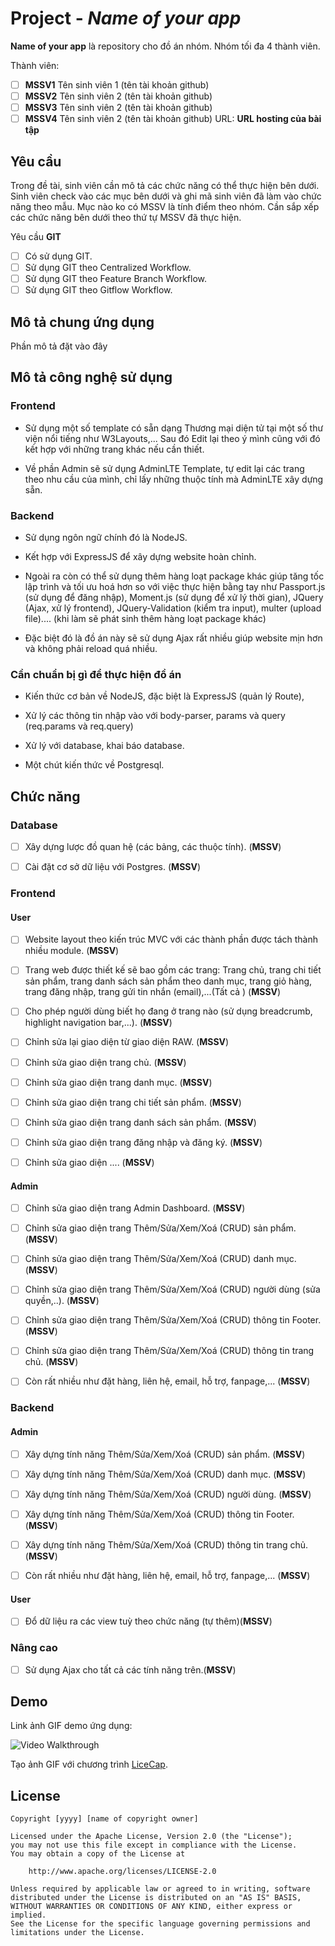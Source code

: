 ﻿# Project - *Name of your app*

**Name of your app** là repository cho đồ án nhóm. Nhóm tối đa 4 thành viên.

Thành viên:
* [ ] **MSSV1** Tên sinh viên 1 (tên tài khoản github)
* [ ] **MSSV2** Tên sinh viên 2 (tên tài khoản github)
* [ ] **MSSV3** Tên sinh viên 2 (tên tài khoản github)
* [ ] **MSSV4** Tên sinh viên 2 (tên tài khoản github)
URL: **URL hosting của bài tập**

## Yêu cầu

Trong đề tài, sinh viên cần mô tả các chức năng có thể thực hiện bên dưới. Sinh viên check vào các mục bên dưới và ghi mã sinh viên đã làm vào chức năng theo mẫu. Mục nào ko có MSSV là tính điểm theo nhóm. Cần sắp xếp các chức năng bên dưới theo thứ tự MSSV đã thực hiện.

Yêu cầu **GIT**
* [ ] Có sử dụng GIT.
* [ ] Sử dụng GIT theo Centralized Workflow.
* [ ] Sử dụng GIT theo Feature Branch Workflow.
* [ ] Sử dụng GIT theo Gitflow Workflow.

## Mô tả chung ứng dụng
Phần mô tả đặt vào đây

## Mô tả công nghệ sử dụng

### Frontend

- Sử dụng một số template có sẵn dạng Thương mại diện tử tại một số thư viện nổi tiếng như W3Layouts,... Sau đó Edit lại theo ý mình cũng với đó kết hợp với những trang khác nếu cần thiết.

- Về phần Admin sẽ sử dụng AdminLTE Template, tự edit lại các trang theo nhu cầu của mình, chỉ lấy những thuộc tính mà AdminLTE xây dựng sẵn.

### Backend

- Sử dụng ngôn ngữ chính đó là NodeJS.

- Kết hợp với ExpressJS để xây dựng website hoàn chỉnh.

- Ngoài ra còn có thể sử dụng thêm hàng loạt package khác giúp tăng tốc lập trình và tối ưu hoá hơn so với việc thực hiện bằng tay như Passport.js (sử dụng để đăng nhập), Moment.js (sử dụng để xử lý thời gian), JQuery (Ajax, xử lý frontend), JQuery-Validation (kiểm tra input), multer (upload file).... (khi làm sẽ phát sinh thêm hàng loạt package khác)

- Đặc biệt đó là đồ án này sẽ sử dụng Ajax rất nhiều giúp website mịn hơn và không phải reload quá nhiều. 

### Cần chuẩn bị gì để thực hiện đồ án

- Kiến thức cơ bản về NodeJS, đặc biệt là ExpressJS (quản lý Route),

- Xử lý các thông tin nhập vào với body-parser, params và query (req.params và req.query)

- Xử lý với database, khai báo database.

- Một chút kiến thức về Postgresql. 

## Chức năng

### Database

* [ ] Xây dựng lược đồ quan hệ (các bảng, các thuộc tính). (**MSSV**)

* [ ] Cài đặt cơ sở dữ liệu với Postgres. (**MSSV**)

### Frontend

#### User

* [ ] Website layout theo kiến trúc MVC với các thành phần được tách thành nhiều module. (**MSSV**)

* [ ] Trang web được thiết kế sẽ bao gồm các trang: Trang chủ, trang chi tiết sản phẩm, trang danh sách sản phẩm theo danh mục, trang giỏ hàng, trang đăng nhập, trang gửi tin nhắn (email),...(Tất cả ) (**MSSV**)

* [ ] Cho phép người dùng biết họ đang ở trang nào (sử dụng breadcrumb, highlight navigation bar,...). (**MSSV**)

* [ ] Chỉnh sửa lại giao diện từ giao diện RAW. (**MSSV**)

* [ ] Chỉnh sửa giao diện trang chủ. (**MSSV**)

* [ ] Chỉnh sửa giao diện trang danh mục. (**MSSV**)

* [ ] Chỉnh sửa giao diện trang chi tiết sản phẩm. (**MSSV**)

* [ ] Chỉnh sửa giao diện trang danh sách sản phẩm. (**MSSV**)

* [ ] Chỉnh sửa giao diện trang đăng nhập và đăng ký. (**MSSV**)

* [ ] Chỉnh sửa giao diện .... (**MSSV**)

#### Admin

* [ ] Chỉnh sửa giao diện trang Admin Dashboard. (**MSSV**)

* [ ] Chỉnh sửa giao diện trang Thêm/Sửa/Xem/Xoá (CRUD) sản phẩm. (**MSSV**)

* [ ] Chỉnh sửa giao diện trang Thêm/Sửa/Xem/Xoá (CRUD) danh mục. (**MSSV**)

* [ ] Chỉnh sửa giao diện trang Thêm/Sửa/Xem/Xoá (CRUD) người dùng (sửa quyền,..). (**MSSV**)

* [ ] Chỉnh sửa giao diện trang Thêm/Sửa/Xem/Xoá (CRUD) thông tin Footer. (**MSSV**)

* [ ] Chỉnh sửa giao diện trang Thêm/Sửa/Xem/Xoá (CRUD) thông tin trang chủ. (**MSSV**)

* [ ] Còn rất nhiều như đặt hàng, liên hệ, email, hỗ trợ, fanpage,... (**MSSV**)

### Backend

#### Admin

* [ ] Xây dựng tính năng Thêm/Sửa/Xem/Xoá (CRUD) sản phẩm. (**MSSV**)

* [ ] Xây dựng tính năng Thêm/Sửa/Xem/Xoá (CRUD) danh mục. (**MSSV**)

* [ ] Xây dựng tính năng Thêm/Sửa/Xem/Xoá (CRUD) người dùng. (**MSSV**)

* [ ] Xây dựng tính năng Thêm/Sửa/Xem/Xoá (CRUD) thông tin Footer. (**MSSV**)

* [ ] Xây dựng tính năng Thêm/Sửa/Xem/Xoá (CRUD) thông tin trang chủ. (**MSSV**)

* [ ] Còn rất nhiều như đặt hàng, liên hệ, email, hỗ trợ, fanpage,... (**MSSV**)

#### User

* [ ] Đổ dữ liệu ra các view tuỳ theo chức năng (tự thêm)(**MSSV**)

### Nâng cao

* [ ] Sử dụng Ajax cho tất cả các tính năng trên.(**MSSV**)

## Demo

Link ảnh GIF demo ứng dụng:

![Video Walkthrough](demo.gif)

Tạo ảnh GIF với chương trình [LiceCap](http://www.cockos.com/licecap/).


## License

    Copyright [yyyy] [name of copyright owner]

    Licensed under the Apache License, Version 2.0 (the "License");
    you may not use this file except in compliance with the License.
    You may obtain a copy of the License at

        http://www.apache.org/licenses/LICENSE-2.0

    Unless required by applicable law or agreed to in writing, software
    distributed under the License is distributed on an "AS IS" BASIS,
    WITHOUT WARRANTIES OR CONDITIONS OF ANY KIND, either express or implied.
    See the License for the specific language governing permissions and
    limitations under the License.
